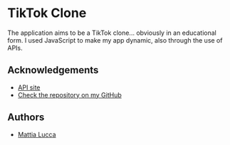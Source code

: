 
# TikTok Clone

The application aims to be a TikTok clone... obviously in an educational form.
I used JavaScript to make my app dynamic, also through the use of APIs.


## Acknowledgements

 - [API site](https://www.pexels.com/)
 - [Check the repository on my GitHub](https://github.com/mattialucca92/Tiktok-Clone1)


## Authors

- [Mattia Lucca](https://github.com/mattialucca92)

